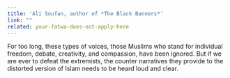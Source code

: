 ```yaml
---
title: 'Ali Soufan, author of *The Black Banners​​*'
link: ""
related: your-fatwa-does-not-apply-here
---
```

For too long, these types of voices, those Muslims who stand for individual freedom, debate, creativity, and compassion, have been ignored. But if we are ever to defeat the extremists, the counter narratives they provide to the distorted version of Islam needs to be heard loud and clear.
